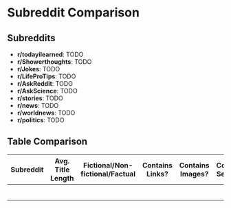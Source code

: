 # Subreddit Comparison

## Subreddits

- **r/todayilearned**: TODO
- **r/Showerthoughts**: TODO
- **r/Jokes**: TODO
- **r/LifeProTips**: TODO
- **r/AskReddit**: TODO
- **r/AskScience**: TODO
- **r/stories**: TODO
- **r/news**: TODO
- **r/worldnews**: TODO
- **r/politics**: TODO

## Table Comparison

| Subreddit | Avg. Title Length | Fictional/Non-fictional/Factual | Contains Links? | Contains Images? | Contains Selftext? | Avg. Selftext Length |
| :-------: | ----------------- | ------------------------------- | --------------- | ---------------- | ------------------ | -------------------- |
|           |                   |                                 |                 |                  |                    |                      |
|           |                   |                                 |                 |                  |                    |                      |
|           |                   |                                 |                 |                  |                    |                      |
|           |                   |                                 |                 |                  |                    |                      |
|           |                   |                                 |                 |                  |                    |                      |
|           |                   |                                 |                 |                  |                    |                      |
